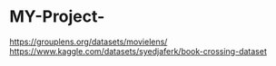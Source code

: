 # MY-Project-
https://grouplens.org/datasets/movielens/
https://www.kaggle.com/datasets/syedjaferk/book-crossing-dataset
